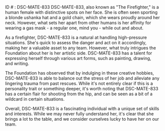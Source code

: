 ID # : DSC-MATE-833
DSC-MATE-833, also known as "The Firefighter," is a human female with distinctive spots on her face. She is often seen sporting a blonde ushanka hat and a gold chain, which she wears proudly around her neck. However, what sets her apart from other humans is her affinity for wearing a gas mask - a regular one, mind you - while out and about.

As a firefighter, DSC-MATE-833 is a natural at handling high-pressure situations. She's quick to assess the danger and act on it accordingly, making her a valuable asset to any team. However, what truly intrigues the Foundation about her is her artistic side. DSC-MATE-833 has a talent for expressing herself through various art forms, such as painting, drawing, and writing. 

The Foundation has observed that by indulging in these creative hobbies, DSC-MATE-833 is able to balance out the stress of her job and alleviate any lingering trauma from past rescues. While it's not entirely clear if this is a personality trait or something deeper, it's worth noting that DSC-MATE-833 has a certain flair for shooting from the hip, and can be seen as a bit of a wildcard in certain situations.

Overall, DSC-MATE-833 is a fascinating individual with a unique set of skills and interests. While we may never fully understand her, it's clear that she brings a lot to the table, and we consider ourselves lucky to have her on our team.
